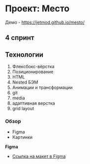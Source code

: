 # Проект: Место
Демо - https://jetmod.github.io/mesto/
## 4 спринт
## Технологии

1. Флексбокс-вёрстка
2. Позиционирование
3. HTML
4. Nested БЭМ
5. Анимации и трансформации
6. git
7. media
8. адаптивная верстка
9. grid layout
### Обзор

- Figma
- Картинки

**Figma**

- [Ссылка на макет в Figma](https://www.figma.com/file/2cn9N9jSkmxD84oJik7xL7/JavaScript.-Sprint-4?node-id=0%3A1)
